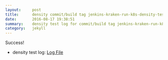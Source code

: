 ```yaml
---
layout:     post
title:      density commit/build tag jenkins-kraken-run-k8s-density-tests-122-3
date:       2016-08-17 19:38:51
summary:    density test log for commit/build tag jenkins-kraken-run-k8s-density-tests-122-3.
category:   jekyll
---
```


Success!

- density test log: [Log File](http://s3-us-west-2.amazonaws.com/kraken-e2e-logs/density/jenkins-kraken-run-k8s-density-tests-122-3/build-log.txt)
